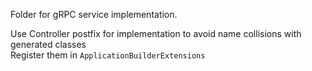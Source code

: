 Folder for gRPC service implementation.

Use Controller postfix for implementation to avoid name collisions with generated classes\
Register them in `ApplicationBuilderExtensions`